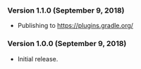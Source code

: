 ### Version 1.1.0 (September 9, 2018)

* Publishing to https://plugins.gradle.org/

### Version 1.0.0 (September 9, 2018)

* Initial release.
